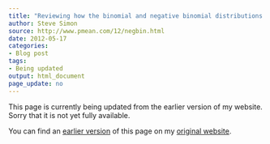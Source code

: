 ```yaml
---
title: "Reviewing how the binomial and negative binomial distributions work"
author: Steve Simon
source: http://www.pmean.com/12/negbin.html
date: 2012-05-17
categories:
- Blog post
tags:
- Being updated
output: html_document
page_update: no
---
```


This page is currently being updated from the earlier version of my website. Sorry that it is not yet fully available.

<!---More--->

You can find an [earlier version][sim1] of this page on my [original website][sim2].

[sim1]: http://www.pmean.com/12/negbin.html
[sim2]: http://www.pmean.com/original_site.html
